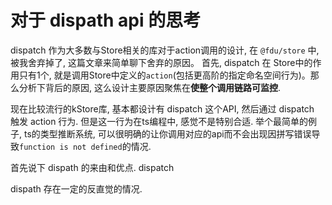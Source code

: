 # 对于 dispath api 的思考

dispatch 作为大多数与Store相关的库对于action调用的设计, 在 `@fdu/store` 中, 被我舍弃掉了, 这篇文章来简单聊下舍弃的原因。
首先, dispatch 在 Store中的作用只有1个, 就是调用Store中定义的`action`(包括更高阶的指定命名空间行为)。那么分析下背后的原因, 这么设计主要原因聚焦在**使整个调用链路可监控**. 




现在比较流行的kStore库, 基本都设计有 dispatch 这个API, 然后通过 dispatch 触发 action 行为. 但是这一行为在ts编程中, 感觉不是特别合适. 
举个最简单的例子, ts的类型推断系统, 可以很明确的让你调用对应的api而不会出现因拼写错误导致`function is not defined`的情况. 


首先说下 dispath 的来由和优点. dispatch 


dispath 存在一定的反直觉的情况.
